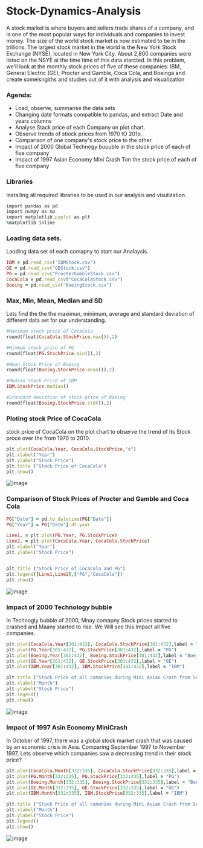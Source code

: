 # Stock-Dynamics-Analysis
A stock market is where buyers and sellers trade shares of a company, and is one of the most popular ways for individuals and companies to invest money. The size of the world stock market is now estimated to be in the trillions. The largest stock market in the world is the New York Stock Exchange (NYSE), located in New York City. About 2,800 companies were listed on the NSYE at the time time of this data xtarcted. In this problem, we'll look at the monthly stock prices of five of these companies: IBM, General Electric (GE), Procter and Gamble, Coca Cola, and Boeinga and create someisngiths and studies out of it with analysis and visualization


### Agenda:
    
- Load, observe, summarise the data sets
- Changing date formats compatible to pandas, and extract Date and years columns
- Analyse Stack price of each Company on plot chart.
- Observe trends of stiock prices  from 1970 tO 201o.
- Comparison of one company's stock price to the other.
- Impact of 2000 Global Technogy buuuble in the stock price of each of five company
- Impact of 1997 Asian Economy Mini Crash Ton the stock price of each of five company

### Libraries 
Installing all required libraries to be used in our analysis and visulization.

```ruby
import pandas as pd
import numpy as np
import matplotlib.pyplot as plt
%matplotlib inline
```
### Loading data sets.
Laoding data set of each comapny to start our Analaysis.
```ruby
IBM = pd.read_csv("IBMStock.csv")
GE = pd.read_csv("GEStock.csv")
PG = pd.read_csv("ProcterGambleStock.csv")
CocaCola = pd.read_csv("CocaColaStock.csv")
Boeing = pd.read_csv("BoeingStock.csv")
```

### Max, Min, Mean, Median and SD 
Lets find the the the maximun, minimum, average and standard deviation of different data set for our understanding.

```ruby
#Maximum stock price of CocaCola
round(float(CocaCola.StockPrice.max()),2)

#Minmum stock price of PG
round(float(PG.StockPrice.min()),2)

#Mean Stock Price of Boeing
round(float(Boeing.StockPrice.mean()),2)

#Median Stock Price of IBM
IBM.StockPrice.median()

#Standard deviation of stock price of Boeing
round(float(Boeing.StockPrice.std()),2)

```

### Ploting stock Price of CocaCola
stock price of CocaCola on the plot chart to observe the trend of its Stock proce over the from 1970 to 2010.

 ``` ruby
 plt.plot(CocaCola.Year, CocaCola.StockPrice,"o")
plt.xlabel("Year")
plt.ylabel("Stock Price")
plt.title ("Stock Price of CocaCola")
plt.show()
```
![image](https://user-images.githubusercontent.com/64645859/135140692-1461e054-b201-437b-8af0-4b8b32a2e751.png)


### Comparison of Stock Prices of Procter and Gamble and Coca Cola

```ruby
PG["Date"] = pd.to_datetime(PG["Date"])
PG["Year"] = PG["Date"].dt.year

Line1, = plt.plot(PG.Year, PG.StockPrice)
Line2, = plt.plot(CocaCola.Year, CocaCola.StockPrice)
plt.xlabel("Year")
plt.ylabel("Stock Price")


plt.title ("Stock Price of CocaCola and PG")
plt.legend([Line1,Line2],["PG","CocaCola"])
plt.show()
```
![image](https://user-images.githubusercontent.com/64645859/135140814-7bebd7e7-8702-4e11-a5d8-6b30e38c1ab8.png)


### Impact of 2000 Technology bubble

In Technogly bubble of 2000, Mnay comapny Stock prices started to crashed and Maany started to rise. We Will see this Impact all five companies.

```ruby
plt.plot(CocaCola.Year[301:432], CocaCola.StockPrice[301:432],label = "CocaCola")
plt.plot(PG.Year[301:432], PG.StockPrice[301:432],label = "PG")
plt.plot(Boeing.Year[301:432], Boeing.StockPrice[301:432],label = "Boeing")
plt.plot(GE.Year[301:432], GE.StockPrice[301:432],label = "GE")
plt.plot(IBM.Year[301:432], IBM.StockPrice[301:432],label = "IBM")

plt.title ("Stock Price of all comanies during Mini Asian Crash from Sep to Nov in 1997")
plt.xlabel("Month")
plt.ylabel("Stock Price")
plt.legend()
plt.show()
```
![image](https://user-images.githubusercontent.com/64645859/135140912-4444c1e1-03df-420a-9e69-93bfa4a2e9da.png)

### Impact of 1997 Asin Economy MiniCrash
In October of 1997, there was a global stock market crash that was caused by an economic crisis in Asia. Comparing September 1997 to November 1997, Lets observe which companies saw a decreasing trend in their stock price?
```ruby
plt.plot(CocaCola.Month[332:335], CocaCola.StockPrice[332:335],label = "CocaCola")
plt.plot(PG.Month[332:335], PG.StockPrice[332:335],label = "PG")
plt.plot(Boeing.Month[332:335], Boeing.StockPrice[332:335],label = "Boeing")
plt.plot(GE.Month[332:335], GE.StockPrice[332:335],label = "GE")
plt.plot(IBM.Month[332:335], IBM.StockPrice[332:335],label = "IBM")

plt.title ("Stock Price of all comanies during Mini Asian Crash from Sep to Nov in 1997")
plt.xlabel("Month")
plt.ylabel("Stock Price")
plt.legend()
plt.show()
```
![image](https://user-images.githubusercontent.com/64645859/135141140-bbdbf2d1-09c3-45e1-b00f-60f1ce2ebe3e.png)



